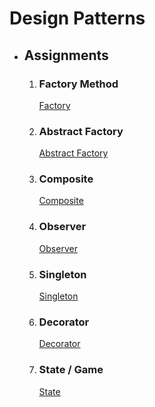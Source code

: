 # Design Patterns
- ## Assignments
  1. ### Factory Method
      [Factory](src/main/java/Factory)
  2. ### Abstract Factory
      [Abstract Factory](src/main/java/AbstractFactory/)
  3. ### Composite
      [Composite](src/main/java/Composite/)
  4. ### Observer
      [Observer](src/main/java/Observer/)
  5. ### Singleton
      [Singleton](src/main/java/Singleton/)
  6. ### Decorator
      [Decorator](src/main/java/Decorator/)
  7. ### State / Game
      [State](src/main/java/State/)